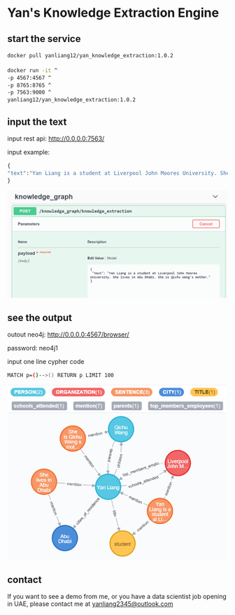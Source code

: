 # Yan's Knowledge Extraction Engine

## start the service

```bash
docker pull yanliang12/yan_knowledge_extraction:1.0.2

docker run -it ^
-p 4567:4567 ^
-p 8765:8765 ^
-p 7563:9000 ^
yanliang12/yan_knowledge_extraction:1.0.2
```

## input the text
input rest api: http://0.0.0.0:7563/

input example:

```python
{
"text":"Yan Liang is a student at Liverpool John Moores University. She lives in Abu Dhabi."
}
```

<img src="input.png" width="800">


## see the output

outout neo4j: http://0.0.0.0:4567/browser/

password: neo4j1

input one line cypher code
```bash
MATCH p=()-->() RETURN p LIMIT 100
```

<img src="output.png" width="500">


## contact

If you want to see a demo from me, or you have a data scientist job opening in UAE, please contact me at yanliang2345@outlook.com
